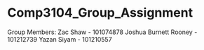 # Comp3104_Group_Assignment

Group Members:
Zac Shaw - 101074878
Joshua Burnett Rooney - 101212739
Yazan Siyam - 101210557
